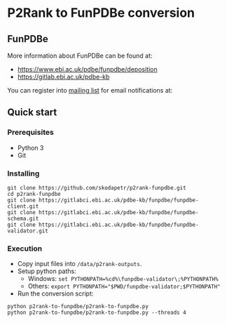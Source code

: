 # P2Rank to FunPDBe conversion

## FunPDBe
More information about FunPDBe can be found at:
* https://www.ebi.ac.uk/pdbe/funpdbe/deposition
* https://gitlab.ebi.ac.uk/pdbe-kb

You can register into [mailing list](https://listserver.ebi.ac.uk/mailman/listinfo/pdbe-kb-depositor) 
for email notifications at:

## Quick start

### Prerequisites
* Python 3
* Git

### Installing
```
git clone https://github.com/skodapetr/p2rank-funpdbe.git
cd p2rank-funpdbe
git clone https://gitlabci.ebi.ac.uk/pdbe-kb/funpdbe/funpdbe-client.git
git clone https://gitlabci.ebi.ac.uk/pdbe-kb/funpdbe/funpdbe-schema.git
git clone https://gitlabci.ebi.ac.uk/pdbe-kb/funpdbe/funpdbe-validator.git
```

### Execution
* Copy input files into ```/data/p2rank-outputs```.
* Setup python paths:
  * Windows: ```set PYTHONPATH=%cd%\funpdbe-validator\;%PYTHONPATH%```
  * Others: ```export PYTHONPATH="$PWD/funpdbe-validator;$PYTHONPATH"```
* Run the conversion script:
```
python p2rank-to-funpdbe/p2rank-to-funpdbe.py
python p2rank-to-funpdbe/p2rank-to-funpdbe.py --threads 4
```
